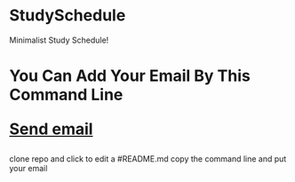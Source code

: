 # StudySchedule

Minimalist Study Schedule!

 <h1> 
 You Can Add Your Email By This Command Line
 <p><a href="mailto:someone@example.com">Send email</a></p>
 </h1>
<p>
clone repo and click to edit a #README.md
copy the command line and put your email
</p>
